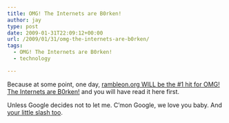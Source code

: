 ```yaml
---
title: OMG! The Internets are B0rken!
author: jay
type: post
date: 2009-01-31T22:09:12+00:00
url: /2009/01/31/omg-the-internets-are-b0rken/
tags:
  - OMG! The Internets are B0rken!
  - technology

---
```

Because at some point, one day, [rambleon.org WILL be the #1 hit for OMG! The Internets are B0rken!][1] and you will have read it here first.

Unless Google decides not to let me. C’mon Google, we love you baby. And [your little slash too][2].

 [1]: http://friendfeed.com/e/e9baeb2e-0a53-498a-a91b-5fa96df8c733/It-had-to-happen-one-day-Can-anyone-say-lawsuits/
 [2]: http://googleblog.blogspot.com/2009/01/this-site-may-harm-your-computer-on.html